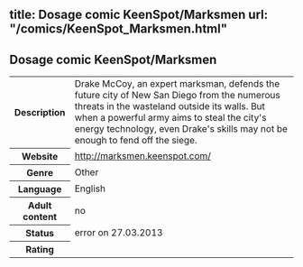 title: Dosage comic KeenSpot/Marksmen
url: "/comics/KeenSpot_Marksmen.html"
---
Dosage comic KeenSpot/Marksmen
-----------------------------------------

<table class="comicinfo">
<tr>
<th>Description</th><td>Drake McCoy, an expert marksman, defends the future city of New San Diego from the numerous threats in the wasteland outside its walls. But when a powerful army aims to steal the city's energy technology, even Drake's skills may not be enough to fend off the siege.</td>
</tr>
<tr>
<th>Website</th><td><a href="http://marksmen.keenspot.com/">http://marksmen.keenspot.com/</a></td>
</tr>
<tr>
<th>Genre</th><td>Other</td>
</tr>
<tr>
<th>Language</th><td>English</td>
</tr>
<tr>
<th>Adult content</th><td>no</td>
</tr>
<tr>
<th>Status</th><td>error on 27.03.2013</td>
</tr>
<tr>
<th>Rating</th><td><div class="g-plusone" data-size="standard" data-annotation="bubble"
 data-href="http://marksmen.keenspot.com/"></div></td>
</tr>
</table>
<script type="text/javascript">
  (function() {
    var po = document.createElement('script'); po.type = 'text/javascript'; po.async = true;
    po.src = 'https://apis.google.com/js/plusone.js';
    var s = document.getElementsByTagName('script')[0]; s.parentNode.insertBefore(po, s);
  })();
</script>

